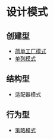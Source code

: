 # 设计模式
## 创建型
- [简单工厂模式](https://github.com/echoou2020/pattern/tree/master/App/Creational/SimpleFactory)
- [单列模式](https://github.com/echoou2020/pattern/tree/master/App/Creational/Singleton)

## 结构型
- 适配器模式
## 行为型
- [策略模式](https://github.com/echoou2020/pattern/tree/master/App/Creational/Strategy)
